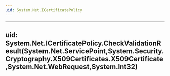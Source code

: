 ```yaml
---
uid: System.Net.ICertificatePolicy
---
```


---
uid: System.Net.ICertificatePolicy.CheckValidationResult(System.Net.ServicePoint,System.Security.Cryptography.X509Certificates.X509Certificate,System.Net.WebRequest,System.Int32)
---
